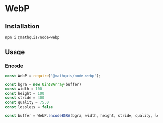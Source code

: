 # WebP

## Installation

`npm i @mathquis/node-webp`

## Usage

### Encode

```javascript
const WebP = require('@mathquis/node-webp');

const bgra = new Uint8Array(buffer)
const width = 100
const height = 100
const stride = 400
const quality = 75.0
const lossless = false

const buffer = WebP.encodeBGRA(bgra, width, height, stride, quality, lossless)
```